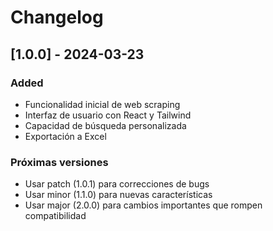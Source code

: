# Changelog

## [1.0.0] - 2024-03-23

### Added

- Funcionalidad inicial de web scraping
- Interfaz de usuario con React y Tailwind
- Capacidad de búsqueda personalizada
- Exportación a Excel

### Próximas versiones

- Usar patch (1.0.1) para correcciones de bugs
- Usar minor (1.1.0) para nuevas características
- Usar major (2.0.0) para cambios importantes que rompen compatibilidad

